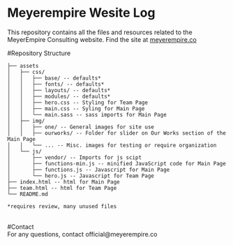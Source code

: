 # Meyerempire Wesite Log
This repository contains all the files and resources related to the MeyerEmpire Consulting website.
Find the site at [meyerempire.co](https://meyerempire.co)

#Repository Structure <br />
```
├── assets
│   ├── css/
│   │   ├── base/ -- defaults*
│   │   ├── fonts/ -- defaults*
│   │   ├── layouts/ -- defaults*
│   │   ├── modules/ -- defaults*
│   │   ├── hero.css -- Styling for Team Page
│   │   ├── main.css -- Syling for Main Page
│   │   └── main.sass -- sass imports for Main Page
│   ├── img/
│   │   ├── one/ -- General images for site use
│   │   ├── ourworks/ -- Folder for slider on Our Works section of the Main Page
│   │   └── ... -- Misc. images for testing or require organization
│   └── js/
│       ├── vendor/ -- Imports for js scipt
│       ├── functions-min.js -- minified JavaScript code for Main Page
│       ├── functions.js -- Javascript for Main Page
│       └── hero.js -- Javascript for Team Page
├── index.html -- html for Main Page
├── team.html -- html for Team Page
└── README.md

*requires review, many unused files
```
 <br />
#Contact <br />
For any questions, contact official@meyerempire.co  <br />
